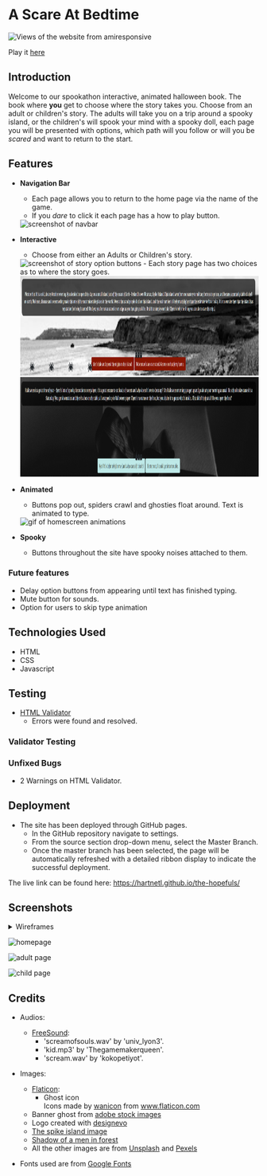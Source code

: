 # A Scare At Bedtime

<img src="assets/images/responsive-screenshot.png" alt="Views of the website from amiresponsive" width="900" height="500">  

Play it [here](https://hartnetl.github.io/the-hopefuls/)

## Introduction

Welcome to our spookathon interactive, animated halloween book.  The book where **you** get to choose where the story takes you. Choose from an adult or children's story. The adults will take you on a trip around a spooky island, or the children's will spook your mind with a spooky doll, each page you will be presented with options, which path will you follow or will you be *scared* and want to return to the start. 

## Features

- **Navigation Bar**
    
    - Each page allows you to return to the home page via the name of the game.
    - If you *dare* to click it each page has a how to play button.  
    <img src="assets/images/nav-scrshot.png" alt="screenshot of navbar" width="950" height="20">


- **Interactive**
    
    - Choose from either an Adults or Children's story.  
    <img src="assets/images/option-scrshot.png" alt="screenshot of story option buttons" width="950" height="200">  
    - Each story page has two choices as to where the story goes.   
    <img src="assets/images/adult-scrshot.png" alt="screenshot of story option buttons" width="950" height="200">  
    <img src="assets/images/young-scrshot.png" alt="screenshot of story option buttons" width="950" height="200">  


- **Animated**
    
    - Buttons pop out, spiders crawl and ghosties float around. Text is animated to type.  
    <img src="assets/gif/home.gif" alt="gif of homescreen animations" height=500 width=950>


- **Spooky**
    
    - Buttons throughout the site have spooky noises attached to them.

### Future features

-   Delay option buttons from appearing until text has finished typing.
-   Mute button for sounds.
-   Option for users to skip type animation 

## Technologies Used

- HTML
- CSS
- Javascript

## Testing
- [HTML Validator](https://validator.w3.org/)
    - Errors were found and resolved.


### Validator Testing
### Unfixed Bugs
- 2 Warnings on HTML Validator. 

## Deployment

- The site has been deployed through GitHub pages.
    - In the GitHub repository navigate to settings.
    - From the source section drop-down menu, select the Master Branch.
    - Once the master branch has been selected, the page will be automatically refreshed with a detailed ribbon display to indicate the successful deployment.

The live link can be found here: <https://hartnetl.github.io/the-hopefuls/>

## Screenshots

<details>
<summary>Wireframes</summary>

<details>
<summary>Homepage</summary>

![homepage-wireframe](https://user-images.githubusercontent.com/66439480/137628003-638aca41-04eb-443e-967e-f8426ca9c602.png)
</details>

<details>
<summary>Game</summary>

![pages-wireframe](https://user-images.githubusercontent.com/66439480/137628054-670f037c-198f-4247-8fbf-0f24a2d07ce2.png)
</details>
</details>


![homepage](https://user-images.githubusercontent.com/66439480/137726473-a79df808-5de3-47f1-9020-28886790b49e.png)

![adult page](https://user-images.githubusercontent.com/66439480/137726786-3093f9fb-93af-4536-b6ae-e22c7c394223.png)

![child page](https://user-images.githubusercontent.com/66439480/137726909-41382ed0-d08a-453b-8e9f-60cc57710ad1.png)

## Credits
- Audios:
    - [FreeSound](https://freesound.org): 
        - 'screamofsouls.wav' by 'univ_lyon3'.
        - 'kid.mp3' by 'Thegamemakerqueen'.
        - 'scream.wav' by 'kokopetiyot'.

- Images:
    - [Flaticon](https://www.flaticon.com/):
        - Ghost icon <div>Icons made by <a href="" title="wanicon">wanicon</a> from <a href="https://www.flaticon.com/" title="Flaticon">www.flaticon.com</a></div>
    - Banner ghost from [adobe stock images](https://stock.adobe.com/sk/search?k=ghost&asset_id=175077463)
    - Logo created with [designevo](https://www.designevo.com/)
    - [The spike island image](http://homepage.eircom.net/~corkcounty/images/spike4.jpg)
    - [Shadow of a men in forest](https://res.cloudinary.com/jerrick/image/upload/v1552500006/n4xss7blhhsg2bd9mgtf.jpg)
    - All the other images are from [Unsplash](https://unsplash.com) and [Pexels](https://www.pexels.com)

- Fonts used are from [Google Fonts](https://fonts.google.com)
